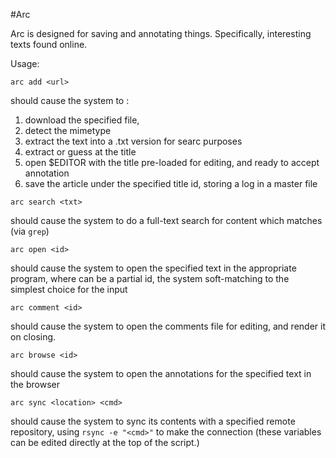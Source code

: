 #Arc

Arc is designed for saving and annotating things. Specifically, interesting texts found online.

Usage:

```{bash}
arc add <url>
```
should cause the system to :

1. download the specified file, 
2. detect the mimetype
3. extract the text into a .txt version for searc purposes
4. extract or guess at the title
5. open $EDITOR with the title pre-loaded for editing, and ready to accept annotation
6. save the article under the specified title id, storing a log in a master file

```{bash}
arc search <txt>
```
should cause the system to do a full-text search for content which matches (via `grep`)


```{bash}
arc open <id>
```
should cause the system to open the specified text in the appropriate program, where <id> can
be a partial id, the system soft-matching to the simplest choice for the input

```{bash}
arc comment <id>
```
should cause the system to open the comments file for editing, and render it on closing.

```{bash}
arc browse <id>
```
should cause the system to open the annotations for the  specified text in the browser


```{bash}
arc sync <location> <cmd>
```
should cause the system to sync its contents with a specified remote repository, using
`rsync -e "<cmd>"` to make the connection (these variables can be edited directly at the
top of the script.)

